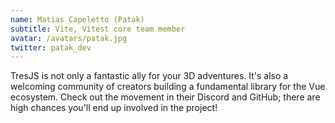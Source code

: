 ```yaml
---
name: Matias Capeletto (Patak)
subtitle: Vite, Vitest core team member
avatar: /avatars/patak.jpg
twitter: patak_dev
---
```


TresJS is not only a fantastic ally for your 3D adventures. It's also a welcoming community of creators building a fundamental library for the Vue ecosystem. Check out the movement in their Discord and GitHub; there are high chances you'll end up involved in the project!
